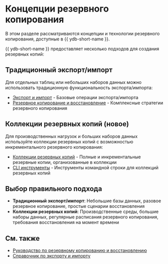 # Концепции резервного копирования

В этом разделе рассматриваются концепции и технологии резервного копирования, доступные в {{ ydb-short-name }}.

{{ ydb-short-name }} предоставляет несколько подходов для создания резервных копий:

## Традиционный экспорт/импорт

Для отдельных таблиц или небольших наборов данных можно использовать традиционную функциональность экспорта/импорта:

- [Экспорт и импорт](../reference/ydb-cli/export-import/index.md) - Базовые операции экспорта/импорта
- [Резервное копирование и восстановление](../devops/backup-and-recovery.md) - Комплексные стратегии резервного копирования

## Коллекции резервных копий (новое)

Для производственных нагрузок и больших наборов данных используйте коллекции резервных копий с возможностью инкрементального резервного копирования:

- [Коллекции резервных копий](backup/collections.md) - Полные и инкрементальные резервные копии, организованные в коллекции
- [CLI инструменты](../reference/ydb-cli/export-import/backup-collections/index.md) - Инструменты командной строки для коллекций резервных копий

## Выбор правильного подхода

- **Традиционный экспорт/импорт**: Небольшие базы данных, разовое резервное копирование, простые сценарии восстановления
- **Коллекции резервных копий**: Производственные среды, большие наборы данных, регулярные расписания резервного копирования, требования восстановления на момент времени

## См. также

- [Руководство по резервному копированию и восстановлению](../devops/backup-and-recovery.md)
- [Справочник по экспорту и импорту](../reference/ydb-cli/export-import/index.md)
